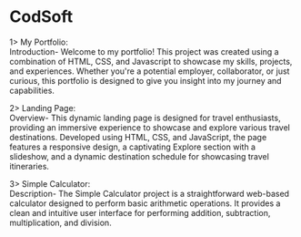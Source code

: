 # CodSoft

1> My Portfolio:                                                                                                                                                                                                       
Introduction-
Welcome to my portfolio! This project was created using a combination of HTML, CSS, and Javascript to showcase my skills, projects, and experiences. Whether you're a potential employer, collaborator, or just curious, this portfolio is designed to give you insight into my journey and capabilities.

2> Landing Page:                                                                                                                                                                                                       
Overview-
This dynamic landing page is designed for travel enthusiasts, providing an immersive experience to showcase and explore various travel destinations. Developed using HTML, CSS, and JavaScript, the page features a responsive design, a captivating Explore section with a slideshow, and a dynamic destination schedule for showcasing travel itineraries.

3> Simple Calculator:                                                                                                                                                                                                  
Description-
The Simple Calculator project is a straightforward web-based calculator designed to perform basic arithmetic operations. It provides a clean and intuitive user interface for performing addition, subtraction, multiplication, and division.
